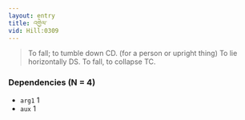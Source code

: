 ```yaml
---
layout: entry
title: འགྱེལ་
vid: Hill:0309
---
```

> To fall; to tumble down CD\. (for a person or upright thing) To lie horizontally DS\. To fall, to collapse TC\.


### Dependencies (N = 4)
* `arg1` 1
* `aux` 1
